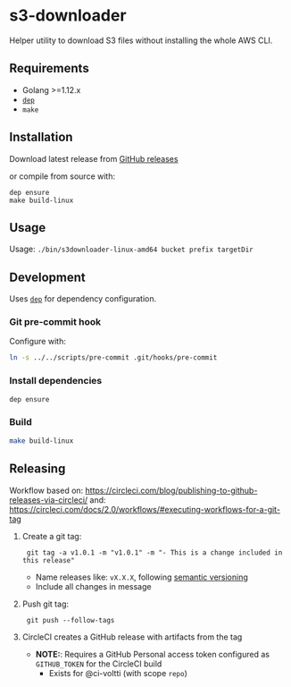 # s3-downloader

Helper utility to download S3 files without installing the whole AWS CLI.

## Requirements

- Golang >=1.12.x
- [`dep`](https://github.com/golang/dep)
- `make`

## Installation

Download latest release from [GitHub releases](https://github.com/espoon-voltti/s3-downloader/releases)

or compile from source with:

```
dep ensure
make build-linux
```

## Usage

Usage: `./bin/s3downloader-linux-amd64 bucket prefix targetDir`

## Development

Uses [`dep`](https://github.com/golang/dep)
for dependency configuration.

### Git pre-commit hook

Configure with:

```sh
ln -s ../../scripts/pre-commit .git/hooks/pre-commit
```

### Install dependencies

```sh
dep ensure
```

### Build

```sh
make build-linux
```

## Releasing

Workflow based on: https://circleci.com/blog/publishing-to-github-releases-via-circleci/
and: https://circleci.com/docs/2.0/workflows/#executing-workflows-for-a-git-tag

1. Create a git tag:

        git tag -a v1.0.1 -m "v1.0.1" -m "- This is a change included in this release"

    - Name releases like: `vX.X.X`, following [semantic versioning](https://semver.org/)
    - Include all changes in message
1. Push git tag:

        git push --follow-tags

1. CircleCI creates a GitHub release with artifacts from the tag
    - **NOTE:**: Requires a GitHub Personal access token configured as `GITHUB_TOKEN` for the CircleCI build
        - Exists for @ci-voltti (with scope `repo`)
